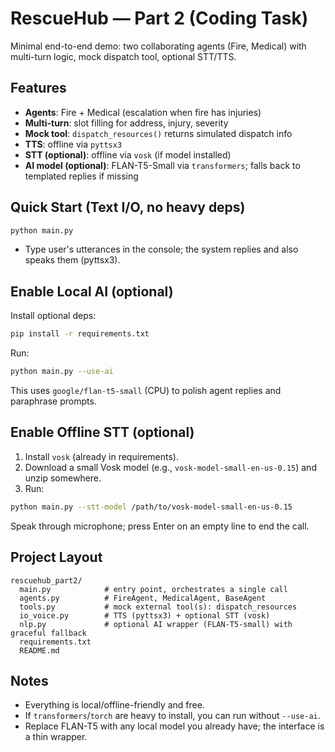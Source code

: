 # RescueHub — Part 2 (Coding Task)

Minimal end-to-end demo: two collaborating agents (Fire, Medical) with multi-turn logic,
mock dispatch tool, optional STT/TTS.

## Features
- **Agents**: Fire + Medical (escalation when fire has injuries)
- **Multi-turn**: slot filling for address, injury, severity
- **Mock tool**: `dispatch_resources()` returns simulated dispatch info
- **TTS**: offline via `pyttsx3`
- **STT (optional)**: offline via `vosk` (if model installed)
- **AI model (optional)**: FLAN-T5-Small via `transformers`; falls back to templated replies if missing

## Quick Start (Text I/O, no heavy deps)
```bash
python main.py
```
- Type user's utterances in the console; the system replies and also speaks them (pyttsx3).

## Enable Local AI (optional)
Install optional deps:
```bash
pip install -r requirements.txt
```
Run:
```bash
python main.py --use-ai
```
This uses `google/flan-t5-small` (CPU) to polish agent replies and paraphrase prompts.

## Enable Offline STT (optional)
1) Install `vosk` (already in requirements).
2) Download a small Vosk model (e.g., `vosk-model-small-en-us-0.15`) and unzip somewhere.
3) Run:
```bash
python main.py --stt-model /path/to/vosk-model-small-en-us-0.15
```
Speak through microphone; press Enter on an empty line to end the call.

## Project Layout
```
rescuehub_part2/
  main.py            # entry point, orchestrates a single call
  agents.py          # FireAgent, MedicalAgent, BaseAgent
  tools.py           # mock external tool(s): dispatch_resources
  io_voice.py        # TTS (pyttsx3) + optional STT (vosk)
  nlp.py             # optional AI wrapper (FLAN-T5-small) with graceful fallback
  requirements.txt
  README.md
```

## Notes
- Everything is local/offline-friendly and free.
- If `transformers`/`torch` are heavy to install, you can run without `--use-ai`.
- Replace FLAN-T5 with any local model you already have; the interface is a thin wrapper.

